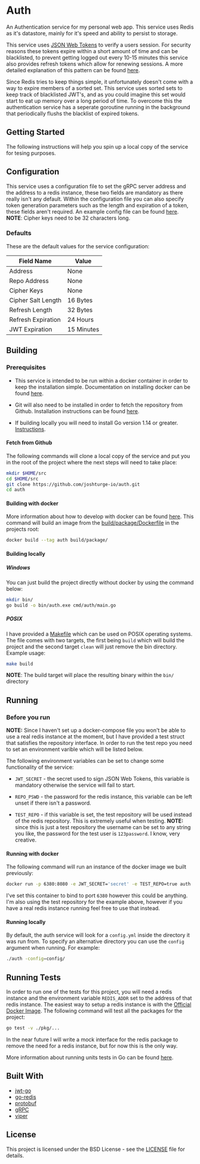 # Auth

An Authentication service for my personal web app. This service uses Redis as
it's datastore, mainly for it's speed and ability to persist to storage.

This service uses [JSON Web Tokens](https://jwt.io/) to verify a users session.
For security reasons these tokens expire within a short amount of time and can
be blacklisted, to prevent getting logged out every 10-15 minutes this service
also provides refresh tokens which allow for renewing sessions. A more detailed
explanation of this pattern can be found [here](https://hasura.io/blog/best-practices-of-using-jwt-with-graphql/).

Since Redis tries to keep things simple, it unfortunately doesn't come with a
way to expire members of a sorted set. This service uses sorted sets to keep
track of blacklisted JWT's, and as you could imagine this set would start to
eat up memory over a long period of time. To overcome this the authentication
service has a seperate goroutine running in the background that periodically
flushs the blacklist of expired tokens.

## Getting Started

The following instructions will help you spin up a local copy of the service for
tesing purposes.

## Configuration

This service uses a configuration file to set the gRPC server address and the address
to a redis instance, these two fields are mandatory as there really isn't any
default. Within the configuration file you can also specify token generation parameters
such as the length and expiration of a token, these fields aren't required. An
example config file can be found [here](config/config.yml). **NOTE**: Cipher keys need
to be 32 characters long.

### Defaults

These are the default values for the service configuration:

| Field Name         | Value        |
|--------------------|--------------|
| Address            | None         |
| Repo Address       | None         |
| Cipher Keys        | None         |
| Cipher Salt Length | 16 Bytes   	|
| Refresh Length     | 32 Bytes   	|
| Refresh Expiration | 24 Hours   	|
| JWT Expiration     | 15 Minutes 	|

## Building

### Prerequisites

* This service is intended to be run within a docker container in order to keep
the installation simple. Documentation on installing docker can be found [here](https://docs.docker.com/install/).

* Git will also need to be installed in order to fetch the repository from Github.
Installation instructions can be found [here](https://git-scm.com/book/en/v2/Getting-Started-Installing-Git).

* If building locally you will need to install Go version 1.14 or greater. [Instructions](https://golang.org/doc/install).

#### Fetch from Github

The following commands will clone a local copy of the service and put you in the
root of the project where the next steps will need to take place:

```bash
mkdir $HOME/src
cd $HOME/src
git clone https://github.com/joshturge-io/auth.git
cd auth
```

#### Building with docker

More information about how to develop with docker can be found [here](https://docs.docker.com/develop/).
This command will build an image from the [build/package/Dockerfile](Dockerfile) in the
projects root:

```bash
docker build --tag auth build/package/
```

#### Building locally

##### Windows

You can just build the project directly without docker by using
the command below:

```bash
mkdir bin/
go build -o bin/auth.exe cmd/auth/main.go
```

##### POSIX

I have provided a [Makefile](Makefile) which can be used on POSIX operating systems.
The file comes with two targets, the first being `build` which will build the project
and the second target `clean` will just remove the bin directory. Example usage:

```bash
make build
```

**NOTE**: The build target will place the resulting binary within the `bin/` directory

## Running

### Before you run

**NOTE:** Since I haven't set up a docker-compose file you won't be able to use
a real redis instance at the moment, but I have provided a test struct that satisfies
the repository interface. In order to run the test repo you need to set an
environment varible which will be listed below.

The following environment variables can be set to change some functionality of
the service:

* `JWT_SECRET` - the secret used to sign JSON Web Tokens, this variable is
mandatory otherwise the service will fail to start.

* `REPO_PSWD` - the password for the redis instance, this variable can be left unset
if there isn't a password.

* `TEST_REPO` - if this variable is set, the test repository will be used
instead of the redis repository. This is extremely useful when testing. **NOTE:**
since this is just a test repository the username can be set to any string you
like, the password for the test user is `123password`. I know, very creative.

#### Running with docker

The following command will run an instance of the docker image we built previously:

```bash
docker run -p 6380:8080 -e JWT_SECRET='secret' -e TEST_REPO=true auth
```

I've set this container to bind to port `6380` however this could be anything. I'm
also using the test repository for the example above, however if you have a real
redis instance running feel free to use that instead.

#### Running locally

By default, the auth service will look for a `config.yml` inside the directory
it was run from. To specify an alternative directory you can use the
`config` argument when running. For example:

```bash
./auth -config=config/
```

## Running Tests

In order to run one of the tests for this project, you will need a redis instance 
and the environment variable `REDIS_ADDR` set to the address of that redis instance.
The easiest way to setup a redis instance is with the [Official Docker Image](https://hub.docker.com/_/redis/). The following command will test all the packages for the project:

```bash
go test -v ./pkg/...
```

In the near future I will write a mock interface for the redis package to remove the
need for a redis instance, but for now this is the only way.

More information about running units tests in Go can be found [here](https://golangdocs.com/unit-testing-in-golang).

## Built With

* [jwt-go](https://github.com/dgrijalva/jwt-go)
* [go-redis](https://github.com/go-redis/redis)
* [protobuf](https://github.com/golang/protobuf)
* [gRPC](https://grpc.io/)
* [viper](https://github.com/spf13/viper)

## License

This project is licensed under the BSD License - see the [LICENSE](LICENSE)
file for details.
